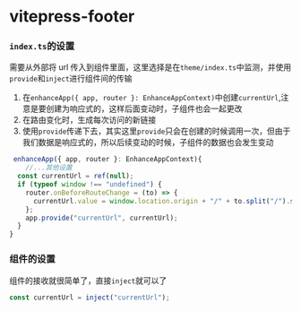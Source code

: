 # vitepress-footer
### `index.ts`的设置

需要从外部将 url 传入到组件里面，这里选择是在`theme/index.ts`中监测，并使用`provide`和`inject`进行组件间的传输

1. 在`enhanceApp({ app, router }: EnhanceAppContext)`中创建`currentUrl`,注意是要创建为响应式的，这样后面变动时，子组件也会一起更改
2. 在路由变化时，生成每次访问的新链接
3. 使用`provide`传递下去，其实这里`provide`只会在创建的时候调用一次，但由于我们数据是响应式的，所以后续变动的时候，子组件的数据也会发生变动

```ts
 enhanceApp({ app, router }: EnhanceAppContext){
    //...其他设置
  const currentUrl = ref(null);
  if (typeof window !== "undefined") {
    router.onBeforeRouteChange = (to) => {
      currentUrl.value = window.location.origin + "/" + to.split("/").slice(-3).join("/");
    };
    app.provide("currentUrl", currentUrl);
  }
}
```

### 组件的设置

组件的接收就很简单了，直接`inject`就可以了

```ts
const currentUrl = inject("currentUrl");
```
